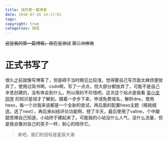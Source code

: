 ```yaml
---
title: 我的第一篇博客
date: 2018-07-26 14:17:01
tags:
copyright: true
categories: 随笔
---
```

~~这是我的第一篇博客。现在是测试~~
~~第二次修改~~
# 正式书写了
很久之前就像写博客了，但是碍于当时眼见比较浅，觉得要自己写页面太麻烦便放弃了，使用过简书啊，csdn啊，写了一点点，但大部分都放弃了，可能不是自己辛苦创建的，没有体会到什么，所以用的不珍惜吧。这次这个站点是我看 [吴小龙同学][1] 的知识星球才了解到，跟着一步步下来，申请免费域名，解析dns，使用hexo，每一个对我来说都是一个全新的尝试，再后面的配置hexo主题（精挑细选，选了next），再后来纠结评论功能啊，想了半天，最后使用了valine，个中酸甜苦辣自己知道，小站终于建起来了。可能我的小站没什么人气，没什么流量，但是我会像对自己的孩子一样，耐心的陪伴它。

>来吧，我们的目标是星辰大海

[1]: http://wuxiaolong.me/